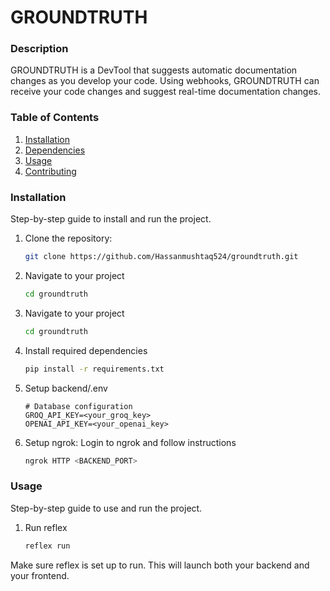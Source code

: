 # GROUNDTRUTH

### Description
GROUNDTRUTH is a DevTool that suggests automatic documentation changes as you develop your code. Using webhooks, GROUNDTRUTH can receive your code changes and suggest real-time documentation changes. 


### Table of Contents
1. [Installation](#installation)
2. [Dependencies](#dependencies)
3. [Usage](#usage)
4. [Contributing](#contributing)

### Installation
Step-by-step guide to install and run the project.

1. Clone the repository:
   ```bash
   git clone https://github.com/Hassanmushtaq524/groundtruth.git

2. Navigate to your project
   ```bash
   cd groundtruth
   
3. Navigate to your project
   ```bash
   cd groundtruth
   
4. Install required dependencies
   ```bash
   pip install -r requirements.txt

5. Setup backend/.env 
   ```plaintext
   # Database configuration
   GROQ_API_KEY=<your_groq_key>
   OPENAI_API_KEY=<your_openai_key>
   
6. Setup ngrok:
   Login to ngrok and follow instructions
   ```bash
   ngrok HTTP <BACKEND_PORT>

### Usage
Step-by-step guide to use and run the project.

1. Run reflex
   ```bash
   reflex run

Make sure reflex is set up to run. This will launch both your backend and your frontend.

